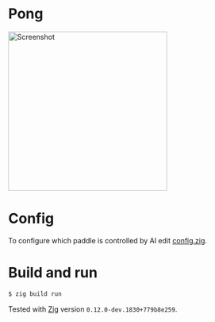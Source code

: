 # Pong

<img alt="Screenshot" src="https://user-images.githubusercontent.com/473672/235794164-dbf07270-7629-4c3e-9a19-4228683c2b44.png" width="320">

# Config

To configure which paddle is controlled by AI edit [config.zig](src/config.zig).

# Build and run

```bash
$ zig build run
```

Tested with [Zig](https://ziglang.org) version `0.12.0-dev.1830+779b8e259`.
